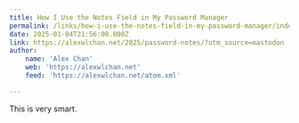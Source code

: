 ```yaml
---
title: How I Use the Notes Field in My Password Manager
permalink: /links/how-i-use-the-notes-field-in-my-password-manager/index.html
date: 2025-01-04T21:56:00.000Z
link: https://alexwlchan.net/2025/password-notes/?utm_source=mastodon
author:
    name: 'Alex Chan'
    web: 'https://alexwlchan.net'
    feed: 'https://alexwlchan.net/atom.xml'

---
```


This is very smart.